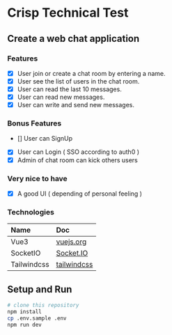 # Crisp Technical Test

## Create a web chat application

### Features

- [x] User join or create a chat room by entering a name.
- [x] User see the list of users in the chat room.
- [x] User can read the last 10 messages.
- [x] User can read new messages.
- [x] User can write and send new messages.

### Bonus Features

- [] User can SignUp
- [x] User can Login ( SSO according to auth0 )
- [x] Admin of chat room can kick others users

### Very nice to have

- [x] A good UI ( depending of personal feeling )

### Technologies

| Name        | Doc                                     |
| :---------- | :-------------------------------------- |
| Vue3        | [vuejs.org](https://vuejs.org/)         |
| SocketIO    | [Socket.IO](https://socket.io)          |
| Tailwindcss | [tailwindcss](https://tailwindcss.com/) |

## Setup and Run

```bash
# clone this repository
npm install
cp .env.sample .env
npm run dev
```
